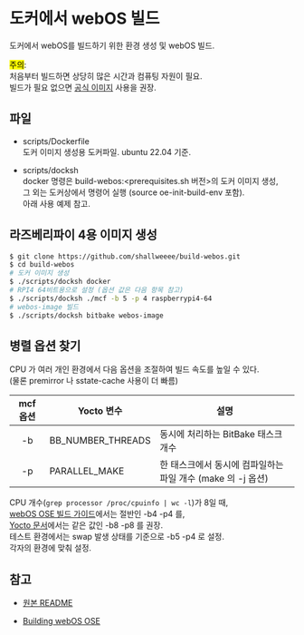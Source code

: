 # 도커에서 webOS 빌드

도커에서 webOS를 빌드하기 위한 환경 생성 및 webOS 빌드.

<mark>주의</mark>:  
처음부터 빌드하면 상당히 많은 시간과 컴퓨팅 자원이 필요.  
빌드가 필요 없으면 [공식 이미지](https://github.com/webosose/build-webos/releases) 사용을 권장.

## 파일

- scripts/Dockerfile  
  도커 이미지 생성용 도커파일. ubuntu 22.04 기준.

- scripts/docksh  
  docker 명령은 build-webos:<prerequisites.sh 버전>의 도커 이미지 생성,  
  그 외는 도커상에서 명령어 실행 (source oe-init-build-env 포함).  
  아래 사용 예제 참고.

## 라즈베리파이 4용 이미지 생성

```bash
$ git clone https://github.com/shallweeee/build-webos.git
$ cd build-webos
# 도커 이미지 생성
$ ./scripts/docksh docker
# RPI4 64비트용으로 설정 (옵션 값은 다음 항목 참고)
$ ./scripts/docksh ./mcf -b 5 -p 4 raspberrypi4-64
# webos-image 빌드
$ ./scripts/docksh bitbake webos-image
```

## 병렬 옵션 찾기

CPU 가 여러 개인 환경에서 다음 옵션을 조절하여 빌드 속도를 높일 수 있다.  
(물론 premirror 나 sstate-cache 사용이 더 빠름)

| mcf 옵션 | Yocto 변수        | 설명                                                        |
| :------: | ----------------- | ----------------------------------------------------------- |
|    -b    | BB_NUMBER_THREADS | 동시에 처리하는 BitBake 태스크 개수                         |
|    -p    | PARALLEL_MAKE     | 한 태스크에서 동시에 컴파일하는 파일 개수 (make 의 -j 옵션) |

CPU 개수(`grep processor /proc/cpuinfo | wc -l`)가 8일 때,  
[webOS OSE 빌드 가이드](https://www.webosose.org/docs/guides/setup/building-webos-ose/#appendix-a-how-to-find-the-optimum-parallelism-values)에서는 절반인 -b4 -p4 를,  
[Yocto 문서](https://docs.yoctoproject.org/ref-manual/variables.html)에서는 같은 값인 -b8 -p8 를 권장.  
테스트 환경에서는 swap 발생 상태를 기준으로 -b5 -p4 로 설정.  
각자의 환경에 맞춰 설정.

## 참고

- [원본 README](README-webos.md)

- [Building webOS OSE](https://www.webosose.org/docs/guides/setup/building-webos-ose/)
